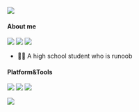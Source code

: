 ![](https://count.getloli.com/get/@LufsX)

#### About me

[![](https://img.shields.io/badge/-https://blog.isteed.cc-0e83cd?style=flat-square&logo=Blogger&logoColor=fff)](https://blog.isteed.cc) [![](https://img.shields.io/badge/-t.me/lufsxchannel-3db6f1?style=flat-square&logo=Telegram&logoColor=2ca5e0)](https://t.me/s/lufsxchannel) [![](https://img.shields.io/badge/-lufs@isteed.cc-911318?style=flat-square&logo=Mail.RU&logoColor=white&labelColor=c14438)](mailto:lufs@isteed.cc)

- 👨‍🎓 A high school student who is runoob

#### Platform&Tools

[![](https://img.shields.io/badge/macOS-Catalina-d0d1d4?style=flat-square&logo=Apple)](https://www.apple.com/macos/catalina/)
[![](https://img.shields.io/badge/Android-11%20Beta-00E886?style=flat-square&logo=Android)](https://android.com/)
[![](https://img.shields.io/badge/IDE-Visual%20Studio%20Code-blue?style=flat-square&logo=Visual-Studio-Code)](https://code.visualstudio.com/)

![](https://github-readme-stats.vercel.app/api?username=lufsx&show_icons=true&hide_border=true&icon_color=586069&title_color=a0a9af)
